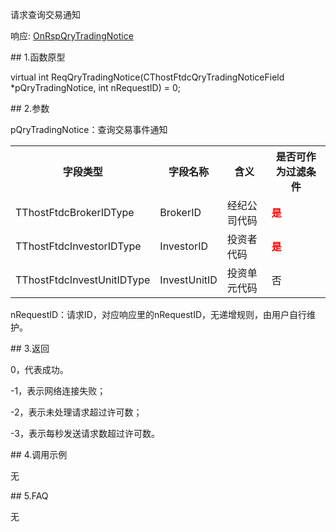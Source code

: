 <p>请求查询交易通知</p>
<p>响应: <a href="../../CTHOSTFTDCTRADERAPI/ONRSPQRYTRADINGNOTICE/">OnRspQryTradingNotice</a></p>
<span class="anchor" id="e4b8d6ca-cf30-4f33-a975-9454c2e06505"></span>
## 1.函数原型
<p>virtual int ReqQryTradingNotice(CThostFtdcQryTradingNoticeField *pQryTradingNotice, int nRequestID) = 0;</p>
<span class="anchor" id="d075867a-7b55-45ae-8be3-2b36873e839a"></span>
## 2.参数
<p>pQryTradingNotice：查询交易事件通知</p>
<table><tr><th style="TEXT-ALIGN: center;">字段类型</th><th style="TEXT-ALIGN: center;">字段名称</th><th style="TEXT-ALIGN: center;">含义</th><th style="TEXT-ALIGN: center;">是否可作为过滤条件</th></tr><tr><td style="TEXT-ALIGN: left;">TThostFtdcBrokerIDType</td>
<td style="TEXT-ALIGN: left;">BrokerID</td>
<td style="TEXT-ALIGN: left;">经纪公司代码</td>
<td style="TEXT-ALIGN: left;"><strong><font color="#FF0000">是</font></strong></td>
</tr>
<tr><td style="TEXT-ALIGN: left;">TThostFtdcInvestorIDType</td>
<td style="TEXT-ALIGN: left;">InvestorID</td>
<td style="TEXT-ALIGN: left;">投资者代码</td>
<td style="TEXT-ALIGN: left;"><strong><font color="#FF0000">是</font></strong></td>
</tr>
<tr><td style="TEXT-ALIGN: left;">TThostFtdcInvestUnitIDType</td>
<td style="TEXT-ALIGN: left;">InvestUnitID</td>
<td style="TEXT-ALIGN: left;">投资单元代码</td>
<td style="TEXT-ALIGN: left;">否</td>
</tr>
</table>
<p>nRequestID：请求ID，对应响应里的nRequestID，无递增规则，由用户自行维护。</p>
<span class="anchor" id="fd14da1c-d457-4e23-a5c6-b580495f4302"></span>
## 3.返回
<p>0，代表成功。</p>
<p>-1，表示网络连接失败；</p>
<p>-2，表示未处理请求超过许可数；</p>
<p>-3，表示每秒发送请求数超过许可数。</p>
<span class="anchor" id="51758544-1978-41ab-bd05-029733a0e5ff"></span>
## 4.调用示例
<p>无</p>
<span class="anchor" id="395eb8b4-1215-4b56-9b71-a887e1245547"></span>
## 5.FAQ
<p>无</p>
